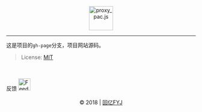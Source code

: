 <div align=center>
	<img src="https://huiyifyj.github.io/proxy_pac.js/images/icons/paper_plane.svg" alt="proxy_pac.js" width="64"/>
</div>

---

这是项目的`gh-page`分支，项目网站源码。
>License: [MIT](https://github.com/huiyifyj/proxy_pac.js/blob/gh-pages/LICENSE)

<br>
<br>
反馈
<a href="https://huiyifyj.github.io">
	<img src="http://huiyifyj.github.io/proxy_pac.js/images/icons/feedback.svg" alt="Feedback" width="32"/>
</a>
<br>
<br>
<div align=center>
	&copy; 2018 | <a href="http://huiyifyj.cn">回亿FYJ</a>
</div>
